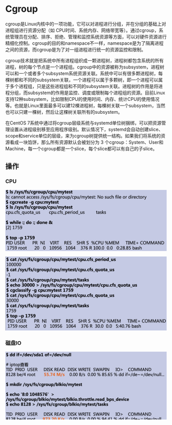 # Cgroup

cgroup是Linux内核中的一项功能，它可以对进程进行分组，并在分组的基础上对进程组进行资源分配（如 CPU时间、系统内存、网络带宽等）。通过cgroup，系统管理员在分配、排序、拒绝、管理和监控系统资源等方面，可以对硬件资源进行精细化控制。cgroup的目的和namespace不一样，namespace是为了隔离进程之间的资源，而cgroup是为了对一组进程进行统一的资源监控和限制。

cgroup技术就是把系统中所有进程组织成一颗进程树，进程树都包含系统的所有进程，树的每个节点是一个进程组。cgroup中的资源被称为subsystem，进程树可以和一个或者多个subsystem系统资源关联。系统中可以有很多颗进程树，每棵树都和不同的subsystem关联，一个进程可以属于多颗树，即一个进程可以属于多个进程组，只是这些进程组和不同的subsystem关联。进程树的作用是将进程分组，而subsystem的作用是监控、调度或限制每个进程组的资源。目前Linux支持12种subsystem，比如限制CPU的使用时间、内存、统计CPU的使用情况等。也就是Linux里面最多可以建12棵进程树，每棵树关联一个subsystem，当然也可以只建一棵树，然后让这棵树关联所有的subsystem。

在CentOS 7系统中通过将cgroup层级系统与systemd单位树捆绑，可以把资源管理设置从进程级别移至应用程序级别。默认情况下，systemd会自动创建slice、scope和service单位的层级，来为cgroup树提供统一结构。如果我们将系统的资源看成一块馅饼，那么所有资源默认会被划分为 3 个cgroup：System、User和Machine，每一个cgroup都是一个slice，每个slice都可以有自己的子slice。

## 操作

### CPU

![image-20200127215210838](figures/image-20200127215210838.png)

![image-20200127215237368](figures/image-20200127215237368.png)

### 磁盘IO

![image-20200127215257112](figures/image-20200127215257112.png)
